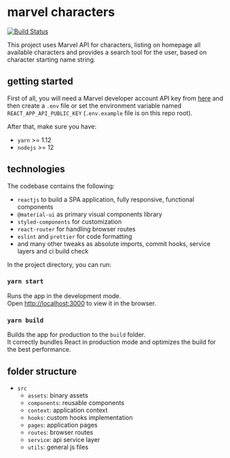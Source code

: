 # marvel characters

[![Build Status](https://travis-ci.org/dennervidal/marvel-characters.svg?branch=master)](https://travis-ci.org/dennervidal/marvel-characters)

This project uses Marvel API for characters, listing on homepage all available characters
and provides a search tool for the user, based on character starting name string.

## getting started

First of all, you will need a Marvel developer account API key from [here](https://developer.marvel.com) 
and then create a `.env` file or set the environment variable named `REACT_APP_API_PUBLIC_KEY` (`.env.example` file is on this repo root).

After that, make sure you have:
 - `yarn` >= 1.12
 - `nodejs` >= 12
 
## technologies

The codebase contains the following:
 - `reactjs` to build a SPA application, fully responsive, functional components 
 - `@material-ui` as primary visual components library
 - `styled-components` for customization
 - `react-router` for handling browser routes
 - `eslint` and `prettier` for code formatting
 - and many other tweaks as absolute imports, commit hooks, service layers and ci build check

In the project directory, you can run:

### `yarn start`

Runs the app in the development mode.\
Open [http://localhost:3000](http://localhost:3000) to view it in the browser.

### `yarn build`

Builds the app for production to the `build` folder.\
It correctly bundles React in production mode and optimizes the build for the best performance.

## folder structure

 - `src`
   - `assets`: binary assets
   - `components`: reusable components
   - `context`: application context
   - `hooks`: custom hooks implementation
   - `pages`: application pages
   - `routes`: browser routes
   - `service`: api service layer
   - `utils`: general js files